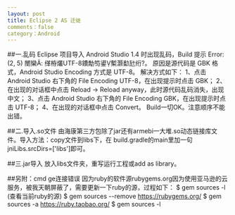 ```yaml
---
layout: post
title: Eclipse 2 AS 迁徙
comments：false
category：Android
---
```


##一.乱码
 Eclipse 项目导入 Android Studio 1.4 时出现乱码，Build 提示
Error:(2, 5) 閿欒: 缂栫爜UTF-8鐨勪笉鍙槧灏勫瓧绗?。
原因是源代码是 GBK 格式，Android Studio Encoding 方式是 UTF-8。
解决方式如下：
1、点击 Android Studio 右下角的 File Encoding UTF-8，在出现提示时点击 GBK；
2、在出现的对话框中点击 Reload -> Reload anyway，此时源代码乱码消失，出现中文；
3、点击 Android Studio 右下角的 File Encoding GBK，在出现提示时点击 UTF-8；
4、在出现的对话框中点击 Convert。
Build一切OK。注意顺序不能出错。

##二.导入.so文件
由海康第三方包除了jar还有armebi一大堆.so动态链接库文件。导入方法：copy文件到libs下，在
build.gradle的main里加一句jniLibs.srcDirs=['libs']即可。

##三.jar导入
放入libs文件夹，重写运行工程或add as library。

##另附：cmd ge连接错误 
因为ruby的软件源rubygems.org因为使用亚马逊的云服务，被我天朝屏蔽了，需要更新一下ruby的源，过程如下：
$ gem sources -l (查看当前ruby的源)
$ gem sources --remove https://rubygems.org/
$ gem sources -a https://ruby.taobao.org/
$ gem sources -l
